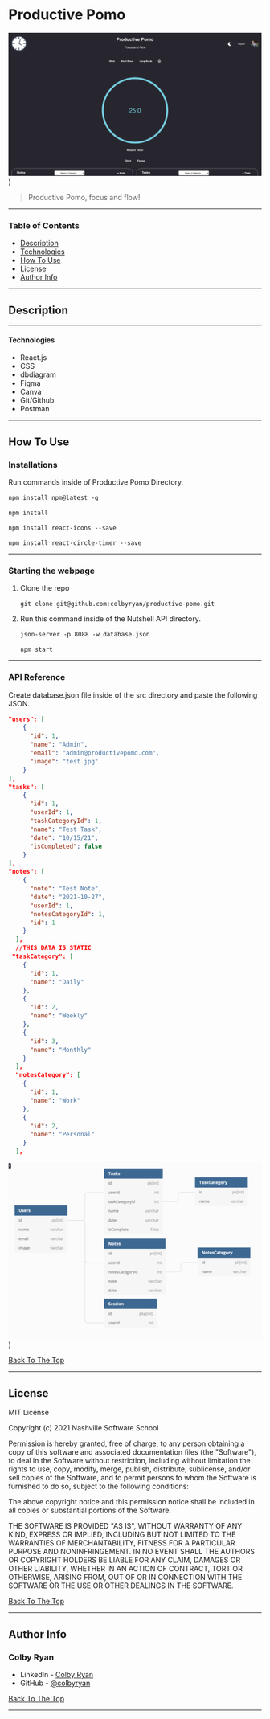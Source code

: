 # Productive Pomo

![Home Page Image](https://github.com/colbyryan/productive-pomo/blob/main/src/Images/productivepomo.png?raw=true))

> Productive Pomo, focus and flow!

---

### Table of Contents

- [Description](#description)
- [Technologies](#technologies)
- [How To Use](#how-to-use)
- [License](#license)
- [Author Info](#author-info)

---

## Description

---

#### Technologies

- React.js
- CSS
- dbdiagram
- Figma
- Canva
- Git/Github
- Postman

---

## How To Use

### Installations

Run commands inside of Productive Pomo Directory.

```
npm install npm@latest -g
```

```
npm install
```

```
npm install react-icons --save
```

```
npm install react-circle-timer --save
```

---

### Starting the webpage

1. Clone the repo

   ```
   git clone git@github.com:colbyryan/productive-pomo.git
   ```

1. Run this command inside of the Nutshell API directory.

   ```
   json-server -p 8088 -w database.json
   ```

   ```
   npm start
   ```

---

### API Reference

Create database.json file inside of the src directory and paste the following JSON.

```JSON
"users": [
    {
      "id": 1,
      "name": "Admin",
      "email": "admin@productivepomo.com",
      "image": "test.jpg"
    }
],
"tasks": [
    {
      "id": 1,
      "userId": 1,
      "taskCategoryId": 1,
      "name": "Test Task",
      "date": "10/15/21",
      "isCompleted": false
    }
],
"notes": [
    {
      "note": "Test Note",
      "date": "2021-10-27",
      "userId": 1,
      "notesCategoryId": 1,
      "id": 1
    }
  ],
  //THIS DATA IS STATIC
 "taskCategory": [
    {
      "id": 1,
      "name": "Daily"
    },
    {
      "id": 2,
      "name": "Weekly"
    },
    {
      "id": 3,
      "name": "Monthly"
    }
  ],
  "notesCategory": [
    {
      "id": 1,
      "name": "Work"
    },
    {
      "id": 2,
      "name": "Personal"
    }
  ],

```

![ERD Image](https://github.com/colbyryan/productive-pomo/blob/main/src/Images/ERD.png?raw=t))

[Back To The Top](#productive-pomo)

---

## License

MIT License

Copyright (c) 2021 Nashville Software School

Permission is hereby granted, free of charge, to any person obtaining a copy of this software and associated documentation files (the "Software"), to deal in the Software without restriction, including without limitation the rights to use, copy, modify, merge, publish, distribute, sublicense, and/or sell copies of the Software, and to permit persons to whom the Software is furnished to do so, subject to the following conditions:

The above copyright notice and this permission notice shall be included in all copies or substantial portions of the Software.

THE SOFTWARE IS PROVIDED "AS IS", WITHOUT WARRANTY OF ANY KIND, EXPRESS OR IMPLIED, INCLUDING BUT NOT LIMITED TO THE WARRANTIES OF MERCHANTABILITY, FITNESS FOR A PARTICULAR PURPOSE AND NONINFRINGEMENT. IN NO EVENT SHALL THE AUTHORS OR COPYRIGHT HOLDERS BE LIABLE FOR ANY CLAIM, DAMAGES OR OTHER LIABILITY, WHETHER IN AN ACTION OF CONTRACT, TORT OR OTHERWISE, ARISING FROM, OUT OF OR IN CONNECTION WITH THE SOFTWARE OR THE USE OR OTHER DEALINGS IN THE SOFTWARE.

[Back To The Top](#productive-pomo)

---

## Author Info

### Colby Ryan

- LinkedIn - [Colby Ryan](https://www.linkedin.com/in/colbyrryan/)
- GitHub - [@colbyryan](https://github.com/colbyryan)

[Back To The Top](#productive-pomo)

---
